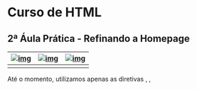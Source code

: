# Curso de HTML

## 2ª Áula Prática - Refinando a Homepage



| [![img](https://www.dm.ufscar.br/~waldeck/curso/html/anterior.gif)](https://www.dm.ufscar.br/~waldeck/curso/html/aulap/nivel2.html) | [![img](https://www.dm.ufscar.br/~waldeck/curso/html/indice.gif)](https://www.dm.ufscar.br/~waldeck/curso/html/default.html) | [![img](https://www.dm.ufscar.br/~waldeck/curso/html/proximo.gif)](https://www.dm.ufscar.br/~waldeck/curso/html/aulap/aulap3.html) |
| ------------------------------------------------------------ | ------------------------------------------------------------ | ------------------------------------------------------------ |
|                                                              |                                                              |                                                              |



Até o momento, utilizamos apenas as diretivas <html>, <head>, <title>, <meta>, <body>, <h*>, <p> para criar uma primeira homepage, contendo apenas alguns parágrafos de texto com cabeçalho. Porém, freqüentemente vamos desejar produzir documentos que tenham uma apresentação mais rica e também vamos desejar que esses documentos contenham interligações na forma de *hyperlinks* (ou apenas *links*, por simplicidade).

Antes de prosseguirmos com a modificação da nossa página, vamos estudar ainda outras diretivas HTML que são muito úteis para uma melhor apresentação do conteúdo.

### Um pouco mais de teoria - Listas

Existem três categorias distintas de listas que podem ser criadas com HTML: listas enumeradas, listas não-ordenadas e listas de definições.

As listas enumeradas apresentam cada parágrafo iniciando com um numeral. Por exemplo, o seguinte código HTML

```
<h4>Instruções para fazer pipoca em microondas</h4>
<ol>
   <li>Adquira o milho de pipoca apropriado
   <li>Retire-o da embalagem
   <li>Introduza-o no forno
   <li>Ajuste para a potência máxima por 5 minutos
       e aprete o botão <i>iniciar</i>
   <li>Aguarde até que todo milho tenha sido tornado
       em pipoca
</ol>
```

deverá produzir o seguinte resultado:

#### Instruções para fazer pipoca em microondas

1. Adquira o milho de pipoca apropriado
2. Retire-o da embalagem
3. Introduza-o no forno
4. Ajuste para a potência máxima por 5 minutos e aprete o botão *iniciar*
5. Aguarde até que todo milho tenha sido tornado em pipoca

Porém, nem sempre desejamos que as listas sejam enumeradas. Por exemplo, quando desejamos exprimir idéias relacionadas que não ocorram necessáriamente em seqüência. Vejamos o seguinte código HTML:

```
Há três coisas que um homem deve fazer na vida para se 
sentir realizado:
<ul>
   <li>Plantar uma árvore
   <li>Escrever um livro
   <li>Ter filhos
<ul>
```

Este irá resultar em:

Há três coisas que um homem deve fazer na vida para se sentir realizado:

- Plantar uma árvore
- Escrever um livro
- Ter filhos

Neste exemplo, vemos que a lista não apresenta uma enumeração. Em seu lugar, ocorre um símbolo gráfico, uma bolinha neste caso. Há ainda uma terceira classe de listas que não apresenta nem enumeração, nem um símbolo gráfico no início dos parágrafos, mas realiza um espaçamento diferenciado: são as listas de definição. Por exemplo, examinemos o seguinte trecho de código HTML:

```
<dl>
   <dt><b>skill</b>
   <dd>s. habilidade, prática, destreza f.; experiência,
          perícia f.
   <dt><b>skip</b>
   <dd>s. pulo, salto m. | v. pular, saltar; omitir; 
          passar por cima de.
</dl>
```

A apresentação desse código será a seguinte:

- **skill**

  s. habilidade, prática, destreza f.; experiência, perícia f.

- **skip**

  s. pulo, salto m. | v. pular, saltar; omitir; passar por cima de.

Podemos ainda combinar as duas primeiras classes de listas obtendo listas aninhadas. Por exemplo, vejamos o seguinte código HTML

```
<ol>
   <li>Páginas HTML com classe e charme
   <ul>
      <li>Estruturando um site web
      <li>O layout da página
      <li>Diagramando imagens
   </ul>
   <li>Indagações freqüêntes
   <ul>
      <li>O que você aprenderá neste capítulo?
      <li>Qual é a filosofia que norteia a HTML
   </ul>
</ol>
```

o qual se destina a produzir o seguinte índice:

1. Páginas HTML com classe e charme
   - Estruturando um site web
   - O layout da página
   - Diagramando imagens
2. Indagações freqüêntes
   - O que você aprenderá neste capítulo?
   - Qual é a filosofia que norteia a HTML

### Ainda um pouco de teoria - Links

A diretiva básica para estabelecer ligações entre documentos hipertexto na internet em linguagem HTML é a *diretiva de âncora*:

```
    <a href="..."> ...texto... </a>
```

Dentre as diretivas que temos visto até agora, esta é a primeira que possui parâmetros, href, neste caso. Esse parâmetro serve para informar ao navegador a URL referente a um outro documento HTML. O texto que aparece encerrado dentro da âncora aparecerá em destaque na janela de visualização de documento. Por exemplo:

```
     <p>Aperte <a href="http://www.nasa.gov>aqui</a>
        para visitar a NASA.
```

será exibido como:

Aperte [aqui](http://www.nasa.gov/) para visitar a NASA.

Observe que ao passar o apontador do mouse sobre a palavra "aqui", a qual aparece em destaque, a figura do apontador torna-se de uma seta em uma mão, ao mesmo tempo em que a linha de mensagens exibe a URL "http://www.nasa.gov", indicando a presença de um link. Desse modo, ao clicar sobre essa palavra a referida URL será solicitada pelo navegador.

### Agora, de volta à Prática

Assim, vamos iniciar a prática acrescentando links à nossa página. Para isso, vamos adicionar o seguinte código no final:

```
<ul>
   <li>Voltar à <a href="/">página principal do DM</a>.
   <li>Ir à <a href="http://www.ufscar.br">página
       principal da UFSCar</a>.
</ul>
```

Este devera produzir como resultado o que segue:

- Voltar à [página principal do DM](https://www.dm.ufscar.br/).
- Ir à [página principal da UFSCar](http://www.ufscar.br/).

Vamos melhorar ainda mais este fragmento, acrescentando a ele algumas imagens gráficas. Imagens gráficas são inseridas em uma página HTML através da diretiva:

```
     <img src="..." ...>
```

O parâmetro "src" indica a URL identificando a imagem que se deseja inserir. Por exemplo, vamos modificar o código acima da seguinte maneira (as partes acrescentadas estão em negrito):

```
<img src="setaesq.gif" align="middle">Voltar à <a href="/">página principal do DM</a>.
<img src="setacima.gif" align="middle">Ir à <a href="http://www.ufscar.br">página
principal da UFSCar</a>.
```

Desse modo devemos ter:

![img](https://www.dm.ufscar.br/~waldeck/curso/html/aulap/setaesq.gif) Voltar à [página principal do DM](https://www.dm.ufscar.br/).

![img](https://www.dm.ufscar.br/~waldeck/curso/html/aulap/setacima.gif) Ir à [página principal da UFSCar](http://www.ufscar.br/).

O parâmetro "align" serve para definir como a imagem será posicionada em relação à linha de texto. Os valores possíveis são: top, middle, bottom, left, right, texttop, absmiddle, baseline, absbottom.

Outra propriedade interessante que as imagens inseridas apresentam é que elas podem estar presentes dentro de um link. Dessa maneira, a imagem passa a se comportar como um link, i.é, clicar sobre ela tem o efeito de requerer do navegador a busca da URL associada. Por exemplo:

```
<a href="/"><img src="setaesq.gif" align="middle"></a>
Voltar à <a href="/">página principal do DM</a>.

<a href="http://www.ufscar.br"><img src="setacima.gif" align="middle"></a>
Ir à <a href="http://www.ufscar.br">página
principal da UFSCar</a>.
```

O efeito visual abaixo parece o mesmo se comparado ao que está logo acima. Porém, experimente passar o apontador do mouse sobre as imagens e clique sobre elas:

[![img](https://www.dm.ufscar.br/~waldeck/curso/html/aulap/setaesq.gif)](https://www.dm.ufscar.br/) Voltar à [página principal do DM](https://www.dm.ufscar.br/).

[![img](https://www.dm.ufscar.br/~waldeck/curso/html/aulap/setacima.gif)](http://www.ufscar.br/) Ir à [página principal da UFSCar](http://www.ufscar.br/).

### Nem tudo são flores

Durante a composição que fizemos da página HTML pudemos notar que atribuimos a alguns caracteres um significado especial. Por exemplo, o sinal "<" indica o início de uma diretiva HTML, enquanto que o sinal ">" indica o seu término. Há ainda vários outros símbolos gráficos que têm significado especial, e portanto são reservados para a HTML. No entanto, o que devemos fazer se necessitarmos apresentar esses sinais literalmente em uma página HTML? Nesse caso, devemos utilizar uma seqüência de escape, que nos permite definir esses símbolos utilizando recursos da linguagem. Há uma [tabela](https://www.dm.ufscar.br/~waldeck/curso/html/apend/tabcod.html) completa com esses símbolos, e que pode ser consultada como referência.



| [![img](https://www.dm.ufscar.br/~waldeck/curso/html/anterior.gif)](https://www.dm.ufscar.br/~waldeck/curso/html/aulap/nivel2.html) | [![img](https://www.dm.ufscar.br/~waldeck/curso/html/indice.gif)](https://www.dm.ufscar.br/~waldeck/curso/html/default.html) | [![img](https://www.dm.ufscar.br/~waldeck/curso/html/proximo.gif)](https://www.dm.ufscar.br/~waldeck/curso/html/aulap/aulap3.html) |
| ------------------------------------------------------------ | ------------------------------------------------------------ | ------------------------------------------------------------ |
|                                                              |                                                              |                                                              |